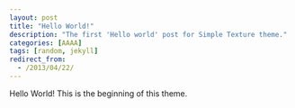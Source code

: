 ```yaml
---
layout: post
title: "Hello World!"
description: "The first 'Hello world' post for Simple Texture theme."
categories: [AAAA]
tags: [random, jekyll]
redirect_from:
  - /2013/04/22/
---
```

Hello World! This is the beginning of this theme.

